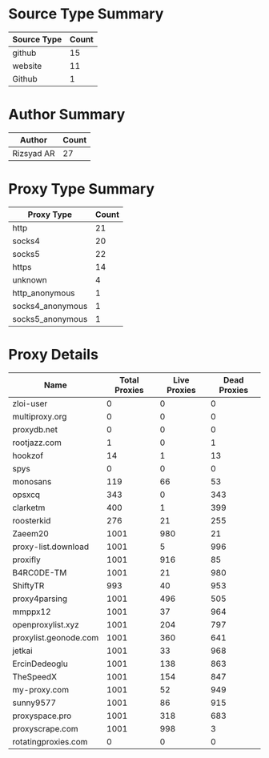 # Source Type Summary

| Source Type | Count |
|-------------|-------|
| github | 15 |
| website | 11 |
| Github | 1 |


# Author Summary

| Author | Count |
|--------|-------|
| Rizsyad AR | 27 |


# Proxy Type Summary

| Proxy Type | Count |
|------------|-------|
| http | 21 |
| socks4 | 20 |
| socks5 | 22 |
| https | 14 |
| unknown | 4 |
| http_anonymous | 1 |
| socks4_anonymous | 1 |
| socks5_anonymous | 1 |


# Proxy Details

| Name | Total Proxies | Live Proxies | Dead Proxies |
|------|---------------|--------------|---------------|
| zloi-user | 0 | 0 | 0 |
| multiproxy.org | 0 | 0 | 0 |
| proxydb.net | 0 | 0 | 0 |
| rootjazz.com | 1 | 0 | 1 |
| hookzof | 14 | 1 | 13 |
| spys | 0 | 0 | 0 |
| monosans | 119 | 66 | 53 |
| opsxcq | 343 | 0 | 343 |
| clarketm | 400 | 1 | 399 |
| roosterkid | 276 | 21 | 255 |
| Zaeem20 | 1001 | 980 | 21 |
| proxy-list.download | 1001 | 5 | 996 |
| proxifly | 1001 | 916 | 85 |
| B4RC0DE-TM | 1001 | 21 | 980 |
| ShiftyTR | 993 | 40 | 953 |
| proxy4parsing | 1001 | 496 | 505 |
| mmppx12 | 1001 | 37 | 964 |
| openproxylist.xyz | 1001 | 204 | 797 |
| proxylist.geonode.com | 1001 | 360 | 641 |
| jetkai | 1001 | 33 | 968 |
| ErcinDedeoglu | 1001 | 138 | 863 |
| TheSpeedX | 1001 | 154 | 847 |
| my-proxy.com | 1001 | 52 | 949 |
| sunny9577 | 1001 | 86 | 915 |
| proxyspace.pro | 1001 | 318 | 683 |
| proxyscrape.com | 1001 | 998 | 3 |
| rotatingproxies.com | 0 | 0 | 0 |
